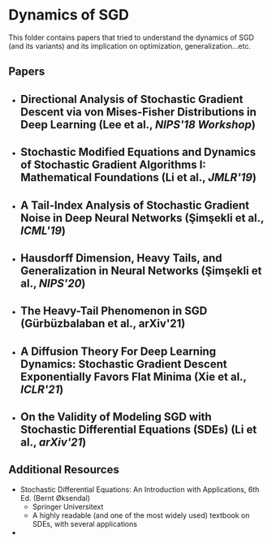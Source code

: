 # Dynamics of SGD

This folder contains papers that tried to understand the dynamics of SGD (and its variants) and its implication on optimization, generalization...etc.



## Papers

- Directional Analysis of Stochastic Gradient Descent via von Mises-Fisher Distributions in Deep Learning (Lee et al., *NIPS'18 Workshop*)
  - 
- Stochastic Modified Equations and Dynamics of Stochastic Gradient Algorithms I: Mathematical Foundations (Li et al., *JMLR'19*)
  - 
- A Tail-Index Analysis of Stochastic Gradient Noise in Deep Neural Networks (Şimşekli et al., *ICML'19*)
  - 
- Hausdorff Dimension, Heavy Tails, and Generalization in Neural Networks (Şimşekli et al., *NIPS'20*)
  - 
- The Heavy-Tail Phenomenon in SGD (Gürbüzbalaban et al., arXiv'21)
  - 
- A Diffusion Theory For Deep Learning Dynamics: Stochastic Gradient Descent Exponentially Favors Flat Minima (Xie et al., *ICLR'21*)
  - 
- On the Validity of Modeling SGD with Stochastic Differential Equations (SDEs) (Li et al., *arXiv'21*)
  - 



## Additional Resources

- Stochastic Differential Equations: An Introduction with Applications, 6th Ed. (Bernt Øksendal)
  - Springer Universitext
  - A highly readable (and one of the most widely used) textbook on SDEs, with several applications
- 

